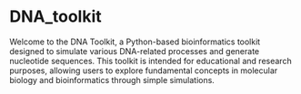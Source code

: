 # DNA_toolkit

Welcome to the DNA Toolkit, a Python-based bioinformatics toolkit designed to simulate various DNA-related processes and generate nucleotide sequences. This toolkit is intended for educational and research purposes, allowing users to explore fundamental concepts in molecular biology and bioinformatics through simple simulations.